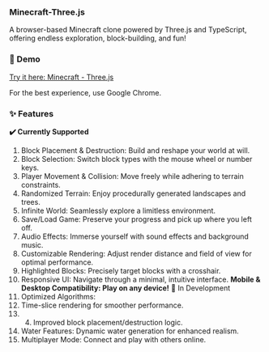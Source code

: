 ### Minecraft-Three.js
A browser-based Minecraft clone powered by Three.js and TypeScript, offering endless exploration, block-building, and fun!

### 🚀 Demo
[Try it here: Minecraft - Three.js](https://minecraft-threejs-main.vercel.app/)

For the best experience, use Google Chrome.

### ✨ Features
**✔️ Currently Supported**
1. Block Placement & Destruction: Build and reshape your world at will.
2. Block Selection: Switch block types with the mouse wheel or number keys.
3. Player Movement & Collision: Move freely while adhering to terrain constraints.
4. Randomized Terrain: Enjoy procedurally generated landscapes and trees.
5. Infinite World: Seamlessly explore a limitless environment.
6. Save/Load Game: Preserve your progress and pick up where you left off.
7. Audio Effects: Immerse yourself with sound effects and background music.
8. Customizable Rendering: Adjust render distance and field of view for optimal performance.
9. Highlighted Blocks: Precisely target blocks with a crosshair.
10. Responsive UI: Navigate through a minimal, intuitive interface.
**Mobile & Desktop Compatibility: Play on any device!**
🔧 In Development
1. Optimized Algorithms:
2. Time-slice rendering for smoother performance.
3. 4. Improved block placement/destruction logic.
5. Water Features: Dynamic water generation for enhanced realism.
6. Multiplayer Mode: Connect and play with others online.